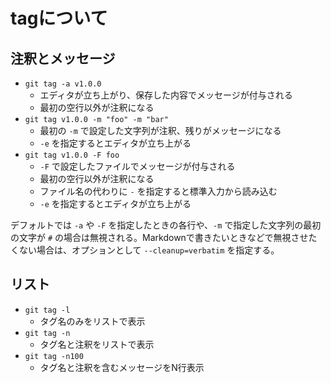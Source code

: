 # tagについて

## 注釈とメッセージ

- `git tag -a v1.0.0`
    - エディタが立ち上がり、保存した内容でメッセージが付与される
    - 最初の空行以外が注釈になる
- `git tag v1.0.0 -m "foo" -m "bar"`
    - 最初の `-m` で設定した文字列が注釈、残りがメッセージになる
    - `-e` を指定するとエディタが立ち上がる
- `git tag v1.0.0 -F foo`
    - `-F` で設定したファイルでメッセージが付与される
    - 最初の空行以外が注釈になる
    - ファイル名の代わりに `-` を指定すると標準入力から読み込む
    - `-e` を指定するとエディタが立ち上がる

デフォルトでは `-a` や `-F` を指定したときの各行や、`-m` で指定した文字列の最初の文字が `#` の場合は無視される。Markdownで書きたいときなどで無視させたくない場合は、オプションとして `--cleanup=verbatim` を指定する。


## リスト

- `git tag -l`
    - タグ名のみをリストで表示
- `git tag -n`
    - タグ名と注釈をリストで表示
- `git tag -n100`
    - タグ名と注釈を含むメッセージをN行表示
